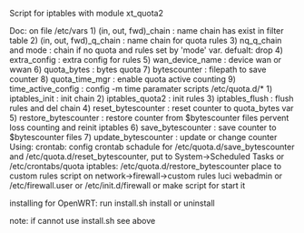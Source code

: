 Script for iptables with module xt_quota2

Doc:
    on file /etc/vars
        1) (in, out, fwd)_chain : name chain has exist in filter table
        2) (in, out, fwd)_q_chain : name chain for quota rules
        3) nq_q_chain and mode : chain if no quota and rules set by 'mode' var. defualt: drop
        4) extra_config : extra config for rules
        5) wan_device_name : device wan or wwan
        6) quota_bytes : bytes quota
        7) bytescounter : filepath to save counter 
        8) quota_time_mgr : enable quota active counting
        9) time_active_config : config -m time paramater 
    scripts /etc/quota.d/*
        1) iptables_init : init chain
        2) iptables_quota2 : init rules
        3) iptables_flush : flush rules and del chain
        4) reset_bytescounter : reset counter to quota_bytes var
        5) restore_bytescounter : restore counter from $bytescounter files pervent loss counting and reinit iptables
        6) save_bytescounter  : save counter to $bytescounter files
        7) update_bytescounter : update or change counter 
    Using:
        crontab:
            config crontab schadule for /etc/quota.d/save_bytescounter and /etc/quota.d/reset_bytescounter, put to System->Scheduled Tasks or /etc/crontabs/quota
        iptables:
            /etc/quota.d/restore_bytescounter place to custom rules script on network->firewall->custom rules luci webadmin or /etc/firewall.user or /etc/init.d/firewall or make script for start it 

installing for OpenWRT:
    run install.sh install or uninstall 

note: if cannot use install.sh see above